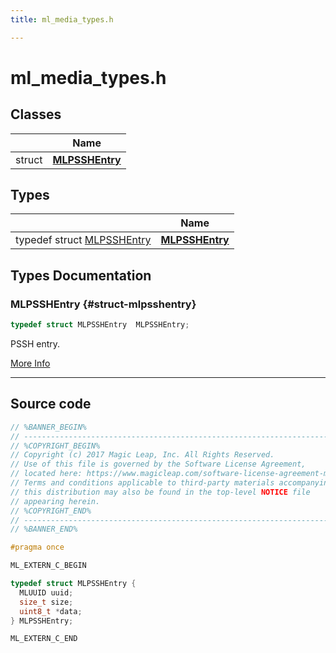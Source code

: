 ```yaml
---
title: ml_media_types.h

---
```


# ml_media_types.h



## Classes

|                | Name           |
| -------------- | -------------- |
| struct | **[MLPSSHEntry](/api-ref/api/Modules/group___media_player/struct_m_l_p_s_s_h_entry.md)**  |

## Types

|                | Name           |
| -------------- | -------------- |
| typedef struct [MLPSSHEntry](/api-ref/api/Modules/group___media_player/struct_m_l_p_s_s_h_entry.md) | **[MLPSSHEntry](/api-ref/api/Modules/group___media_player/group___media_player.md#struct-mlpsshentry)**  |


## Types Documentation

### MLPSSHEntry {#struct-mlpsshentry}

```cpp
typedef struct MLPSSHEntry  MLPSSHEntry;
```


PSSH entry. 



[More Info](/api-ref/api/Modules/group___media_player/struct_m_l_p_s_s_h_entry.md)



-----------




## Source code

```cpp
// %BANNER_BEGIN%
// ---------------------------------------------------------------------
// %COPYRIGHT_BEGIN%
// Copyright (c) 2017 Magic Leap, Inc. All Rights Reserved.
// Use of this file is governed by the Software License Agreement,
// located here: https://www.magicleap.com/software-license-agreement-ml2
// Terms and conditions applicable to third-party materials accompanying
// this distribution may also be found in the top-level NOTICE file
// appearing herein.
// %COPYRIGHT_END%
// ---------------------------------------------------------------------
// %BANNER_END%

#pragma once

ML_EXTERN_C_BEGIN

typedef struct MLPSSHEntry {
  MLUUID uuid;
  size_t size;
  uint8_t *data;
} MLPSSHEntry;

ML_EXTERN_C_END
```



